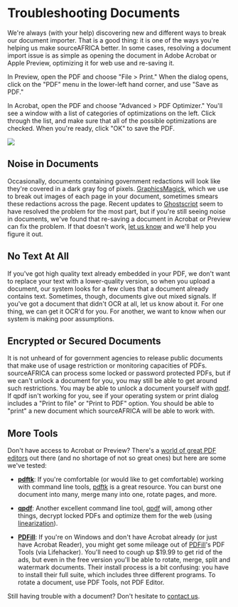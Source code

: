 # Troubleshooting Documents

We're always (with your help) discovering new and different ways to break our document importer. That is a good thing: it is one of the ways you're helping us make sourceAFRICA better. In some cases, resolving a document import issue is as simple as opening the document in Adobe Acrobat or Apple Preview, optimizing it for web use and re-saving it.

In Preview, open the PDF and choose "File > Print." When the dialog opens, click on the "PDF" menu in the lower-left hand corner, and use "Save as PDF."

In Acrobat, open the PDF and choose "Advanced > PDF Optimizer." You'll see a window with a list of categories of optimizations on the left. Click through the list, and make sure that all of the possible optimizations are checked. When you're ready, click "OK" to save the PDF.

<img src="/images/help/pdf_optimizer.jpg" class="full_line" />

## Noise in Documents

Occasionally, documents containing government redactions will look like they're covered in a dark gray fog of pixels. [GraphicsMagick][], which we use to break out images of each page in your document, sometimes smears these redactions across the page. Recent updates to [Ghostscript][] seem to have resolved the problem for the most part, but if you're still seeing noise in documents, we've found that re-saving a document in Acrobat or Preview can fix the problem. If that doesn't work, [let us know][] and we'll help you figure it out.

## No Text At All

If you've got high quality text already embedded in your PDF, we don't want to replace your text with a lower-quality version, so when you upload a document, our system looks for a few clues that a document already contains text. Sometimes, though, documents give out mixed signals. If you've got a document that didn't OCR at all, let us know about it. For one thing, we can get it OCR'd for you. For another, we want to know when our system is making poor assumptions.

## <span id="encrypted">Encrypted or Secured Documents</span>

It is not unheard of for government agencies to release public documents that make use of usage restriction or monitoring capacities of PDFs. sourceAFRICA can process some locked or password protected PDFs, but if we can't unlock a document for you, you may still be able to get around such restrictions. You may be able to unlock a document yourself with [qpdf][]. If qpdf isn't working for you, see if your operating system or print dialog includes a "Print to file" or "Print to PDF" option. You should be able to "print" a new document which sourceAFRICA will be able to work with.

## <span id="more">More Tools</span>

Don't have access to Acrobat or Preview? There's a [world of great PDF editors][] out there (and no shortage of not so great ones) but here are some we've tested:

  * **[pdftk][]**: If you're comfortable (or would like to get comfortable) working with command line tools, [pdftk][] is a great resource. You can burst one document into many, merge many into one, rotate pages, and more.

  * **[qpdf][]**: Another excellent command line tool, [qpdf][] will, among other things, decrypt locked PDFs and optimize them for the web (using [linearization][]).

  * **[PDFill][]**: If you're on Windows and don't have Acrobat already (or just have Acrobat Reader), you might get some mileage out of [PDFill][]'s PDF Tools (via Lifehacker). You'll need to cough up $19.99 to get rid of the ads, but even in the free version you'll be able to rotate, merge, split and watermark documents. Their install process is a bit confusing: you have to install their full suite, which includes three different programs. To rotate a document, use PDF Tools, not PDF Editor.

Still having trouble with a document? Don't hesitate to [contact us][].

[Reduce File Size]: /images/help/reduce_file_size.jpg
[GraphicsMagick]: http://www.graphicsmagick.org/
[Ghostscript]: http://pages.cs.wisc.edu/~ghost/doc/GPL/gpl900.htm
[world of great PDF editors]: http://en.wikipedia.org/wiki/List_of_PDF_software
[pdftk]: http://www.accesspdf.com/pdftk/
[PDFill]: http://pdfill.com/
[qpdf]: http://qpdf.sourceforge.net/
[linearization]: http://qpdf.sourceforge.net/files/qpdf-manual.html#ref.linearization
[contact us]: javascript:dc.ui.Dialog.contact()
[let us know]: javascript:dc.ui.Dialog.contact()
